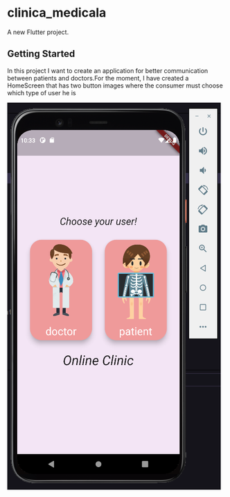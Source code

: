# clinica_medicala

A new Flutter project.

## Getting Started

<p>
In this project I want to create an application for better communication between patients and doctors.For the moment, I have created a HomeScreen that has two button images where the consumer must choose which type of user he is
</p>

![](./assets/ss_HomeScreen.png)


